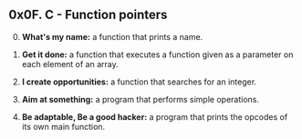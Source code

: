 ## 0x0F. C - Function pointers

0. **What's my name:**
   a function that prints a name.

1. **Get it done:**
   a function that executes a function given as a parameter on each element of an array.

2. **I create opportunities:**
   a function that searches for an integer.

3. **Aim at something:**
   a program that performs simple operations.

4. **Be adaptable, Be a good hacker:**
   a program that prints the opcodes of its own main function. 
